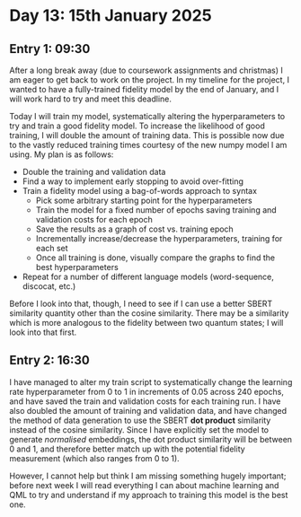 # Day 13: 15th January 2025
## Entry 1: 09:30
After a long break away (due to coursework assignments and christmas) I am eager to get back to work on the project. In my timeline for the project, I wanted to have a fully-trained fidelity model by the end of January, and I will work hard to try and meet this deadline.

Today I will train my model, systematically altering the hyperparameters to try and train a good fidelity model. To increase the likelihood of good training, I will double the amount of training data. This is possible now due to the vastly reduced training times courtesy of the new numpy model I am using. My plan is as follows:

- Double the training and validation data
- Find a way to implement early stopping to avoid over-fitting
- Train a fidelity model using a bag-of-words approach to syntax
    - Pick some arbitrary starting point for the hyperparameters
    - Train the model for a fixed number of epochs saving training and validation costs for each epoch
    - Save the results as a graph of cost vs. training epoch
    - Incrementally increase/decrease the hyperparameters, training for each set 
    - Once all training is done, visually compare the graphs to find the best hyperparameters
- Repeat for a number of different language models (word-sequence, discocat, etc.)

Before I look into that, though, I need to see if I can use a better SBERT similarity quantity other than the cosine similarity. There may be a similarity which is more analogous to the fidelity between two quantum states; I will look into that first.

## Entry 2: 16:30
I have managed to alter my train script to systematically change the learning rate hyperparameter from 0 to 1 in increments of 0.05 across 240 epochs, and have saved the train and validation costs for each training run. I have also doubled the amount of training and validation data, and have changed the method of data generation to use the SBERT **dot product** similarity instead of the cosine similarity. Since I have explicitly set the model to generate *normalised* embeddings, the dot product similarity will be between 0 and 1, and therefore better match up with the potential fidelity measurement (which also ranges from 0 to 1). 

However, I cannot help but think I am missing something hugely important; before next week I will read everything I can about machine learning and QML to try and understand if my approach to training this model is the best one.